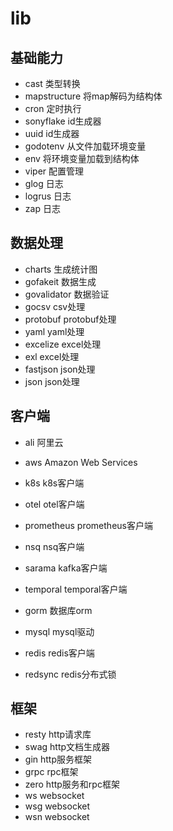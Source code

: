 # lib

## 基础能力

- cast 类型转换
- mapstructure 将map解码为结构体
- cron 定时执行
- sonyflake id生成器
- uuid id生成器
- godotenv 从文件加载环境变量
- env 将环境变量加载到结构体
- viper 配置管理
- glog 日志
- logrus 日志
- zap 日志

## 数据处理

- charts 生成统计图
- gofakeit 数据生成
- govalidator 数据验证
- gocsv csv处理
- protobuf protobuf处理
- yaml yaml处理
- excelize excel处理
- exl excel处理
- fastjson json处理
- json json处理

## 客户端

- ali 阿里云
- aws Amazon Web Services

- k8s k8s客户端
- otel otel客户端
- prometheus prometheus客户端
- nsq nsq客户端
- sarama kafka客户端
- temporal temporal客户端

- gorm 数据库orm
- mysql mysql驱动
- redis redis客户端
- redsync redis分布式锁

## 框架

- resty http请求库
- swag http文档生成器
- gin http服务框架
- grpc rpc框架
- zero http服务和rpc框架
- ws websocket
- wsg websocket
- wsn websocket
